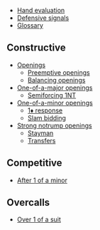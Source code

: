 * [Hand evaluation](evaluation/README.md)
* [Defensive signals](signal/README.md)
* [Glossary](GLOSSARY.md)

Constructive
------------
* [Openings](constructive/opening/README.md)
	- [Preemptive openings](constructive/opening/preemptive/README.md)
	- [Balancing openings](constructive/opening/balancing/README.md)
* [One-of-a-major openings](constructive/major/README.md)
	- [Semiforcing 1NT](constructive/major/semiforcing-notrump/README.md)
* [One-of-a-minor openings](constructive/minor/README.md)
	- [1♦ response](constructive/minor/diamonds/README.md)
	- [Slam bidding](constructive/minor/slam/README.md)
* [Strong notrump openings](constructive/notrump/README.md)
	- [Stayman](constructive/notrump/stayman/README.md)
	- [Transfers](constructive/notrump/transfer/README.md)

Competitive
-----------
* [After 1 of a minor](competitive/minor/README.md)

Overcalls
---------
* [Over 1 of a suit](overcall/suit/README.md)
